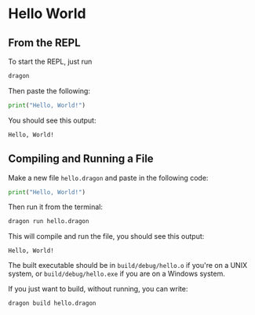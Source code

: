 # Hello World

## From the REPL

To start the REPL, just run

```bash
dragon
```

Then paste the following:

```python
print("Hello, World!")

```

You should see this output:

```
Hello, World!
```

## Compiling and Running a File

Make a new file `hello.dragon` and paste in the following code:
```python
print("Hello, World!")
```

Then run it from the terminal:
```bash
dragon run hello.dragon
```

This will compile and run the file, you should see this output:

```
Hello, World!
```

The built executable should be in `build/debug/hello.o` if you're on a UNIX system, or `build/debug/hello.exe` if you are on a Windows system.

If you just want to build, without running, you can write:

```bash
dragon build hello.dragon
```
